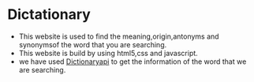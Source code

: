 
# Dictationary
<ul>
<li>
This website is used to find the meaning,origin,antonyms and synonymsof the word that you are searching.
</li>
<li>
This website is build by using html5,css and javascript.
</li>
<li>
we have used   <a href="https://api.dictionaryapi.dev/api/v2/entries/en/happy" target="_blank" rel="noopener noreferrer">Dictionaryapi</a> to get the information of the word that we are searching.
</li>
</ul>
